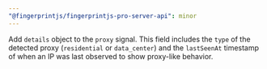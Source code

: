 ```yaml
---
"@fingerprintjs/fingerprintjs-pro-server-api": minor
---
```


Add `details` object to the `proxy` signal. This field includes the `type` of the detected proxy (`residential` or `data_center`) and the `lastSeenAt` timestamp of when an IP was last observed to show proxy-like behavior.
